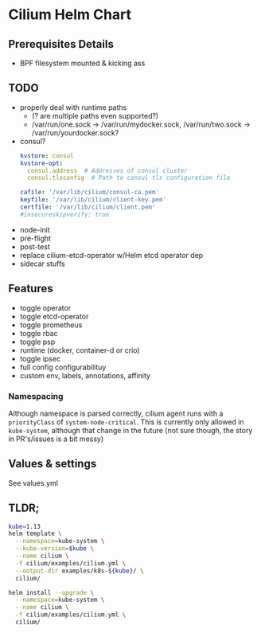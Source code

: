 # Cilium Helm Chart

## Prerequisites Details

* BPF filesystem mounted & kicking ass

## TODO
* properly deal with runtime paths 
  * (? are multiple paths even supported?)
  * /var/run/one.sock -> /var/run/mydocker.sock, /var/run/two.sock -> /var/run/yourdocker.sock?
* consul?
  ```yaml
  kvstore: consul
  kvstore-opt:    
    consul.address  # Addresses of consul cluster
    consul.tlsconfig  # Path to consul tls configuration file
  ```
  ```yaml
  cafile: '/var/lib/cilium/consul-ca.pem'
  keyfile: '/var/lib/cilium/client-key.pem'
  certfile: '/var/lib/cilium/client.pem'
  #insecureskipverify: true
  ```
* node-init
* pre-flight
* post-test
* replace cilium-etcd-operator w/Helm etcd operator dep
* sidecar stuffs


## Features

* toggle operator
* toggle etcd-operator
* toggle prometheus
* toggle rbac
* toggle psp
* runtime (docker, container-d or crio)
* toggle ipsec
* full config configurabilituy
* custom env, labels, annotations, affinity


### Namespacing

Although namespace is parsed correctly, 
cilium agent runs with a `priorityClass` of `system-node-critical`.
This is currently only allowed in `kube-system`, 
although that <should> change in the future 
(not sure though, the story in PR's/issues is a bit messy)


## Values & settings

See values.yml


## TLDR;

```sh
kube=1.13
helm template \
  --namespace=kube-system \
  --kube-version=$kube \
  --name cilium \
  -f cilium/examples/cilium.yml \
  --output-dir examples/k8s-${kube}/ \
  cilium/
```

```sh
helm install --upgrade \
  --namespace=kube-system \
  --name cilium \
  -f cilium/examples/cilium.yml \
  cilium/
```
